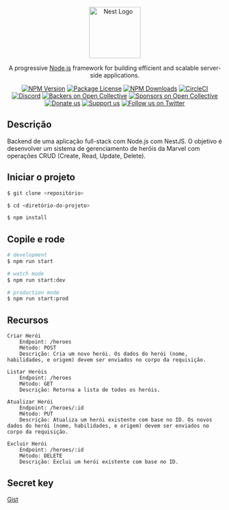<p align="center">
  <a href="http://nestjs.com/" target="blank"><img src="https://nestjs.com/img/logo-small.svg" width="120" alt="Nest Logo" /></a>
</p>

[circleci-image]: https://img.shields.io/circleci/build/github/nestjs/nest/master?token=abc123def456
[circleci-url]: https://circleci.com/gh/nestjs/nest

  <p align="center">A progressive <a href="http://nodejs.org" target="_blank">Node.js</a> framework for building efficient and scalable server-side applications.</p>
    <p align="center">
<a href="https://www.npmjs.com/~nestjscore" target="_blank"><img src="https://img.shields.io/npm/v/@nestjs/core.svg" alt="NPM Version" /></a>
<a href="https://www.npmjs.com/~nestjscore" target="_blank"><img src="https://img.shields.io/npm/l/@nestjs/core.svg" alt="Package License" /></a>
<a href="https://www.npmjs.com/~nestjscore" target="_blank"><img src="https://img.shields.io/npm/dm/@nestjs/common.svg" alt="NPM Downloads" /></a>
<a href="https://circleci.com/gh/nestjs/nest" target="_blank"><img src="https://img.shields.io/circleci/build/github/nestjs/nest/master" alt="CircleCI" /></a>
<a href="https://discord.gg/G7Qnnhy" target="_blank"><img src="https://img.shields.io/badge/discord-online-brightgreen.svg" alt="Discord"/></a>
<a href="https://opencollective.com/nest#backer" target="_blank"><img src="https://opencollective.com/nest/backers/badge.svg" alt="Backers on Open Collective" /></a>
<a href="https://opencollective.com/nest#sponsor" target="_blank"><img src="https://opencollective.com/nest/sponsors/badge.svg" alt="Sponsors on Open Collective" /></a>
  <a href="https://paypal.me/kamilmysliwiec" target="_blank"><img src="https://img.shields.io/badge/Donate-PayPal-ff3f59.svg" alt="Donate us"/></a>
    <a href="https://opencollective.com/nest#sponsor"  target="_blank"><img src="https://img.shields.io/badge/Support%20us-Open%20Collective-41B883.svg" alt="Support us"></a>
  <a href="https://twitter.com/nestframework" target="_blank"><img src="https://img.shields.io/twitter/follow/nestframework.svg?style=social&label=Follow" alt="Follow us on Twitter"></a>
</p>
  <!--[![Backers on Open Collective](https://opencollective.com/nest/backers/badge.svg)](https://opencollective.com/nest#backer)
  [![Sponsors on Open Collective](https://opencollective.com/nest/sponsors/badge.svg)](https://opencollective.com/nest#sponsor)-->

## Descrição

Backend de uma aplicação full-stack com Node.js com NestJS. O objetivo é desenvolver um sistema de gerenciamento de heróis da Marvel com operações CRUD (Create, Read, Update, Delete).

## Iniciar o projeto

```bash
$ git clone <repositório>

$ cd <diretório-do-projeto>

$ npm install
```

## Copile e rode

```bash
# development
$ npm run start

# watch mode
$ npm run start:dev

# production mode
$ npm run start:prod
```

## Recursos

    Criar Herói
        Endpoint: /heroes
        Método: POST
        Descrição: Cria um novo herói. Os dados do herói (nome, habilidades, e origem) devem ser enviados no corpo da requisição.

    Listar Heróis
        Endpoint: /heroes
        Método: GET
        Descrição: Retorna a lista de todos os heróis.

    Atualizar Herói
        Endpoint: /heroes/:id
        Método: PUT
        Descrição: Atualiza um herói existente com base no ID. Os novos dados do herói (nome, habilidades, e origem) devem ser enviados no corpo da requisição.

    Excluir Herói
        Endpoint: /heroes/:id
        Método: DELETE
        Descrição: Exclui um herói existente com base no ID.


## Secret key
[Gist](https://gist.github.com/)
